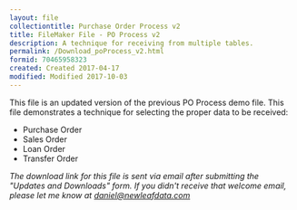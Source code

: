 ```yaml
---
layout: file
collectiontitle: Purchase Order Process v2
title: FileMaker File - PO Process v2
description: A technique for receiving from multiple tables.
permalink: /Download_poProcess_v2.html
formid: 70465958323
created: Created 2017-04-17
modified: Modified 2017-10-03
---
```

This file is an updated version of the previous PO Process demo file. This file demonstrates a technique for selecting the proper data to be received:

* Purchase Order
* Sales Order
* Loan Order
* Transfer Order

*The download link for this file is sent via email after submitting the "Updates and Downloads" form.  If you didn't receive that welcome email, please let me know at daniel@newleafdata.com*
